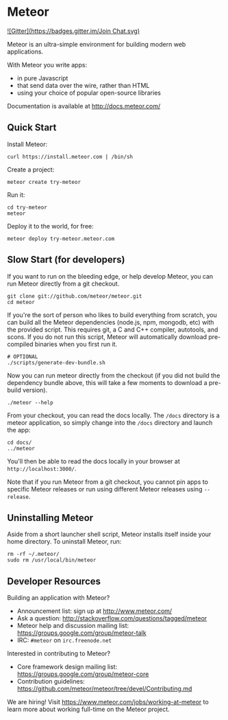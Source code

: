 # Meteor
[![Gitter](https://badges.gitter.im/Join Chat.svg)](https://gitter.im/oniiru/meteor?utm_source=badge&utm_medium=badge&utm_campaign=pr-badge&utm_content=badge)

Meteor is an ultra-simple environment for building modern web
applications.

With Meteor you write apps:

* in pure Javascript
* that send data over the wire, rather than HTML
* using your choice of popular open-source libraries

Documentation is available at http://docs.meteor.com/

## Quick Start

Install Meteor:

    curl https://install.meteor.com | /bin/sh

Create a project:

    meteor create try-meteor

Run it:

    cd try-meteor
    meteor

Deploy it to the world, for free:

    meteor deploy try-meteor.meteor.com

## Slow Start (for developers)

If you want to run on the bleeding edge, or help develop Meteor, you
can run Meteor directly from a git checkout.

    git clone git://github.com/meteor/meteor.git
    cd meteor

If you're the sort of person who likes to build everything from scratch,
you can build all the Meteor dependencies (node.js, npm, mongodb, etc)
with the provided script. This requires git, a C and C++ compiler,
autotools, and scons. If you do not run this script, Meteor will
automatically download pre-compiled binaries when you first run it.

    # OPTIONAL
    ./scripts/generate-dev-bundle.sh

Now you can run meteor directly from the checkout (if you did not
build the dependency bundle above, this will take a few moments to
download a pre-build version).

    ./meteor --help

From your checkout, you can read the docs locally. The `/docs` directory is a
meteor application, so simply change into the `/docs` directory and launch
the app:

    cd docs/
    ../meteor

You'll then be able to read the docs locally in your browser at
`http://localhost:3000/`.

Note that if you run Meteor from a git checkout, you cannot pin apps to specific
Meteor releases or run using different Meteor releases using `--release`.

## Uninstalling Meteor

Aside from a short launcher shell script, Meteor installs itself inside your
home directory. To uninstall Meteor, run:

    rm -rf ~/.meteor/
    sudo rm /usr/local/bin/meteor

## Developer Resources

Building an application with Meteor?

* Announcement list: sign up at http://www.meteor.com/
* Ask a question: http://stackoverflow.com/questions/tagged/meteor
* Meteor help and discussion mailing list: https://groups.google.com/group/meteor-talk
* IRC: `#meteor` on `irc.freenode.net`

Interested in contributing to Meteor?

* Core framework design mailing list: https://groups.google.com/group/meteor-core
* Contribution guidelines: https://github.com/meteor/meteor/tree/devel/Contributing.md

We are hiring!  Visit https://www.meteor.com/jobs/working-at-meteor to
learn more about working full-time on the Meteor project.

